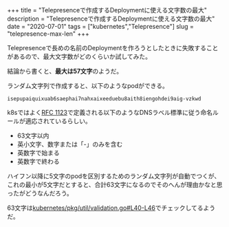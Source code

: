 +++
title = "Telepresenceで作成するDeploymentに使える文字数の最大"
description = "Telepresenceで作成するDeploymentに使える文字数の最大"
date = "2020-07-01"
tags = ["kubernetes","Telepresence"]
slug = "telepresence-max-len"
+++


Telepresenceで長めの名前のDeploymentを作ろうとしたときに失敗することがあるので、最大文字数がどのくらいか試してみた。

<!--more-->
結論から書くと、**最大は57文字**のようだ。

ランダム文字列で作成すると、以下のようなpodができる。

```
isepupaiquixuab6saephai7nahxaixeeduebu8aith8iengohdei9aig-vzkwd
```

k8sではよく[RFC 1123](https://tools.ietf.org/html/rfc1123)で定義される以下のようなDNSラベル標準に従う命名ルールが適応されているらしい。

* 63文字以内
* 英小文字、数字または「-」のみを含む
* 英数字で始まる
* 英数字で終わる

ハイフン以降に5文字のpodを区別するためのランダム文字列が自動でつくが、これの最小が5文字だとすると、合計63文字になるのでそのへんが理由かなと思ったがどうなんだろう。

63文字は[kubernetes/pkg/util/validation.go#L40-L46](https://github.com/kubernetes/kubernetes/blob/7f2d0c0f710617ef1f5eec4745b23e0d3f360037/pkg/util/validation.go#L40-L46)でチェックしてるようだ。

